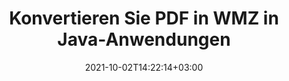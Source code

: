 ---
############################# Static ############################
layout: "autogen-gist"
date: 2021-10-02T14:22:14+03:00
draft: false
path: "de/total/java/conversion/pdf-to-wmz/"
other_out_formats: "DOC DOCX DOCM DOT DOTX DOTM TXT RTF HTML HTM MHTML MHT XLS XLSX XLSM XLSB XLT XLTX XLTM XLAM CSV TSV DIF SXC FODS PPT PPTX PPTM PPS PPSX PPSM POT POTX POTM ODT OTT OTP ODP ODS EMZ WMZ SVG SVGZ XPS TEX DCM WMF EMF BMP PNG GIF JPEG TIFF ICO WEBP JP2 TGA PSB PSD EPUB MD DICOM FODP JPG"
ad_headline: "Konvertieren Sie PDF in WMZ | Java"
ad_description: "Die genaueste Konvertierungslösung für PDF-zu-WMZ-Dokumente für Java-Anwendungen."

############################# Head ############################
head_title: "Konvertieren Sie PDF in WMZ in Java – PDF-Konvertierungs-API"
head_description: "Konvertieren Sie PDF in WMZ in Java-Anwendungen. Schnelle und genaue PDF-zu-WMZ-Konvertierungs-API für Java zum Konvertieren von PDF in Dokumente, Bilder und mehr als 100 andere Dateiformate."

############################# Header ############################
title: "Konvertieren Sie PDF in WMZ in Java-Anwendungen"
description: "Konvertieren Sie PDF-Dateien in Java-Anwendungen in WMZ, indem Sie flexible Dokumentkonvertierungsfunktionen verwenden, um das Erscheinungsbild des konvertierten Dokumentformats zu manipulieren. Konvertieren Sie einfach das gesamte Dokument auf einmal oder wählen Sie bestimmte Seiten der PDF-Datei basierend auf den ausgewählten Seitenzahlen oder Seitenbereichen aus und konvertieren Sie sie in eine Vielzahl von unterstützten Dokumentformaten wie Textverarbeitungsdokumente, Excel-Tabellen, PowerPoint-Präsentationen, Photoshop, eBook, Web und Bilder."

############################# SubMenu ############################
submenu:
    enable: false

############################# Content ############################
content:
    enable: true
    block:
    - title_left: "So konvertieren Sie PDF in WMZ in Java"
      content_left: |
          Führen Sie die Konvertierung von PDF-Dateien in WMZ-Dateien in Java in drei einfachen Schritten durch. Verwenden Sie das folgende Codebeispiel – zeigen Sie das konvertierte Dokument so an, wie es ist, oder rendern Sie es weiter, um es als HTML-Datei anzuzeigen, ohne externe Software zu installieren.

          -   Erstellen Sie eine neue Instanz der **Converter**-Klasse und laden Sie die PDF-Datei
          -   Legen Sie **ConvertOptions** für den WMZ-Dateityp fest
          -   Rufen Sie die **Convert**-Methode der **Converter**-Klasseninstanz für die Konvertierung in WMZ auf
          -   Legen Sie Optionen für den HTML-Viewer fest
          -   **Viewer**-Objekt erstellen, um konvertiertes WMZ als HTML anzuzeigen
          
      title_right: "Downloads & Installationsanleitungen"
      content_right: |
          Sie benötigen die Namespaces `GroupDocs.Conversion` und `GroupDocs.Viewer`, um zwischen über 100 Dokumenten und Bilddateiformaten wie PDF, Microsoft Word, Excel, PowerPoint, Project, Visio, Outlook, HTML und Diagrammen zu konvertieren. Erkunden Sie andere [Java-APIs für Office-Dokumente](https://products.conholdate.com/total/java/), wie sie von Conholdate.Total angeboten werden.
          
          Holen Sie sich die entsprechenden Assembly-Dateien von den [Downloads](https://downloads.conholdate.com/total/java) oder holen Sie sich das gesamte Paket von [Maven](https://repository.conholdate.com/webapp/#/artifacts/browse/tree/General/repo), um `Conholdate.Total` direkt in Ihrem Arbeitsbereich hinzuzufügen.
          
      gisthash: "1b2b5b5a97415ef538ac358347f27174"
      gistfile: "pdf-to-word-conversion-in-java-and-html-viewer.java"

    - title_left: "Konvertieren Sie PDF in Word-Dokumente in Java"
      content_left: |
          Mit Conholdate.Total-APIs wird es einfacher, in Java-basierten Anwendungen von PDF in ein Word-Dokument zu konvertieren. Die PDF-Datei lässt sich perfekt in eine Word-Datei (DOCX) umwandeln und unterstützt einen zusätzlichen Satz von Dokumentformatierungsfunktionen, um das Layout der Ausgabedatei an Ihre Bedürfnisse anzupassen. Sie können die Inhalte wie Text, Tabellen, Bilder und Listen aus dem konvertierten Word-Dokument einfach bearbeiten.

          -   Erstellen Sie eine neue Instanz der **Converter**-Klasse und laden Sie **PDF** als Eingabedatei
          -   Instanziieren Sie **WordProcessingConvertOptions** als Konvertierungsoption
          -   Rufen Sie die **Convert**-Methode der **Converter**-Klasseninstanz für die Konvertierung in **DOCX** auf
          
      title_right: "Extraktion von Quelldokumentinformationen"
      content_right: |
          Die Funktion zum Extrahieren von Dokumentinformationen ermöglicht nicht nur das Abrufen grundlegender Informationen über die Quelldokumentdatei, sondern unterstützt auch das Extrahieren einiger wertvoller dateiformatspezifischer Informationen wie Projektstart- und -enddaten einer Microsoft Project-Datei, Druckbeschränkungen für ein PDF-Dokument Liste von Ordnern, die in einer Outlook-Datendatei enthalten sind usw.

          Konvertieren Sie gängige Dokumentdateiformate auf verschiedenen Betriebssystemen wie Windows, Linux oder macOS, während Sie Entwicklungsumgebungen wie NetBeans, IntelliJ IDEA und Eclipse verwenden.
          
      gisthash: "1b2b5b5a97415ef538ac358347f27174"
      gistfile: "pdf-to-word-conversion.java"

    - title_left: "Konvertieren Sie PDF in Excel in Java"
      content_left: |
          Wandeln Sie PDF-Dateien mit ein paar Zeilen Java-Code in Excel-Tabellen um. Der Inhalt einer PDF-Datei wird in Zeilen und Spalten eines Excel-Arbeitsblatts umgewandelt, das Sie ganz einfach nach Bedarf bearbeiten können. Eine PDF-Datei kann in diese Tabellenkalkulationsformate (XLS, XLSX, XLSM, XLSB, XLTX, XLT), OpenDocument (ODS, OTS) und Apple iWork Numbers konvertiert werden.

          -   Erstellen Sie eine neue Instanz der **Converter**-Klasse und laden Sie **PDF** als Eingabedatei
          -   Instanziieren Sie **SpreadsheetConvertOptions** als Konvertierungsoption
          -   Rufen Sie die **Convert**-Methode der **Converter**-Klasseninstanz für die Konvertierung in **XLSX** auf
        
      title_right: "Ergebnisse konvertierter Dokumente zwischenspeichern"
      content_right: |
          In einigen Fällen ist das konvertierte Dokument größer und die Konvertierung dauert einige Zeit. Die Dokumentkonvertierungsbibliothek bietet die Caching-Funktion, um solche Situationen effizient zu verwalten und den sich wiederholenden Konvertierungsprozess zu beschleunigen. Aktivieren Sie die ICache-Schnittstelle, um mit benutzerdefinierter Cache-Implementierung zu arbeiten, indem Sie den Erweiterungspunkt verwenden, und steuern Sie die Cache-Konvertierung nach Belieben.

          Das Konvertierungsergebnis wird standardmäßig auf dem lokalen Laufwerk gespeichert, aber jede Art von Cache-Speicher kann unterstützt werden, indem die entsprechenden Schnittstellen wie Amazon S3, Dropbox, Google Drive, Windows Azure, Reddis oder andere implementiert werden.
          
      gisthash: "1b2b5b5a97415ef538ac358347f27174"
      gistfile: "pdf-to-excel-conversion.java"

    - title_left: "Konvertieren Sie PDF in PowerPoint in Java"
      content_left: |
          Das Konvertieren von PDF- in PowerPoint-Folien (PPT, PPTX) ist mit Conholdate.Total für Java-APIs schneller. Nach der Konvertierung können Sie die PowerPoint-Präsentationen und -Folien problemlos in Microsoft PowerPoint bearbeiten.

          -   Erstellen Sie eine neue Instanz der **Converter**-Klasse und laden Sie **PDF** als Eingabedatei
          -   Instanziieren Sie **PresentationConvertOptions** als Konvertierungsoption
          -   Rufen Sie die **Convert**-Methode der **Converter**-Klasseninstanz für die Konvertierung in **PPTX** auf
          
      title_right: "Laden und Konvertieren von entfernt lokalisierten Dokumenten"
      content_right: |
          Mit Conholdate.Total für Java können Entwickler Dokumente von verschiedenen Remote-Standorten und Cloud-Dokumentspeicherressourcen wie Amazon S3, Microsoft Azure Blob, FTP, lokalen Datenträgern, Streams oder einer einfachen URL laden und konvertieren. Sie müssen nur die Methode zum Abrufen des remote lokalisierten Dokumentenstroms angeben und ihn dann als Konstruktor an die Converter-Klasse übergeben.
          
          Die [Java-PDF-Konvertierungsbibliothek](https://products.groupdocs.com/conversion/java/) unterstützt auch das Laden und Konvertieren von passwortgeschützten Dokumenten in Ihren Java-basierten Anwendungen.
          
      gisthash: "1b2b5b5a97415ef538ac358347f27174"
      gistfile: "pdf-to-powerpoint-conversion.java"

    - title_left: "Konvertieren Sie PDF in Bilder in Java"
      content_left: |
          Konvertieren Sie PDF in Bildformate wie JPG, PNG, GIF, BMP, TIFF und viele andere mit präziser Bildqualität und Auflösung. Wandeln Sie die gesamte PDF-Datei um oder wählen Sie aus einigen ausgewählten Seiten aus, um sie in Bilder umzuwandeln.

          -   Erstellen Sie eine neue Instanz der **Converter**-Klasse und laden Sie **PDF** als Eingabedatei
          -   Deklarieren Sie den Delegaten **SavePageStream**, um die konvertierte Dokumentseite im Stream zu speichern
          -   Geben Sie **JPG** als gewünschtes Ausgabeformat an, indem Sie ihm das Objekt **ImageConvertOptions** übergeben
          -   Rufen Sie die **Convert**-Methode der **Converter**-Klasseninstanz für die Konvertierung in **JPG** auf
          
      title_right: "Fügen Sie Text- oder Bildwasserzeichen zu Dokumenten hinzu"
      content_right: |
          Konvertieren Sie Dokumente genau wie die Originaldatei und wenden Sie Text- oder Bildwasserzeichen auf die konvertierten Dokumentseiten an. Stempeln Sie die Wasserzeichen intelligent mit einer Handvoll Wasserzeichenoptionen, um Schriftart, Farbe, Breite, Höhe, Drehwinkel, Transparenz zu verwalten und das Wasserzeichen im Hintergrund der Dokumentseiten zu platzieren.
          
          Die automatische Erkennung des Formats des Quelldokuments ist eine weitere nützliche Funktion, um die Dateierweiterung selbst in einigen Fällen abzurufen, in denen die Quelldatei in Form eines Bytestroms präsentiert wird. Entwickler können auch eine vollständige Liste aller unterstützten Konvertierungsformate abrufen, wenn sie ein Dokument in ein anderes Dateiformat konvertieren, indem sie die **GetPossibleConversions**-Methode des Converter-Objekts aufrufen.
          
      gisthash: "1b2b5b5a97415ef538ac358347f27174"
      gistfile: "pdf-to-image-conversion.java"

############################# About Formats ############################
about_formats:
    enable: false
############################# More Formats ############################
more_formats:
    enable: true
    auto: false
    other_out_formats: DOC DOCX DOCM DOT DOTX DOTM TXT RTF HTML HTM MHTML MHT XLS XLSX XLSM XLSB XLT XLTX XLTM XLAM CSV TSV DIF SXC FODS PPT PPTX PPTM PPS PPSX PPSM POT POTX POTM ODT OTT OTP ODP ODS EMZ WMZ SVG SVGZ XPS TEX DCM WMF EMF BMP PNG GIF JPEG TIFF ICO WEBP JP2 TGA PSB PSD EPUB MD DICOM FODP JPG
############################# Back to top ###############################
back_to_top:
  enable: true
---